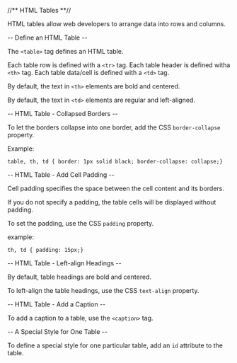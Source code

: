//** HTML Tables **//

HTML tables allow web developers to arrange data into rows and columns.

-- Define an HTML Table --

The `<table>` tag defines an HTML table.

Each table row is defined with a `<tr>` tag. Each table header is defined witha `<th>` tag. Each table data/cell is defined with a `<td>` tag.

By default, the text in `<th>` elements are bold and centered.

By default, the text in `<td>` elements are regular and left-aligned.

-- HTML Table - Collapsed Borders --

To let the borders collapse into one border, add the CSS `border-collapse` property.

Example:

`table, th, td { border: 1px solid black; border-collapse: collapse;}`

-- HTML Table - Add Cell Padding --

Cell padding specifies the space between the cell content and its borders.

If you do not specify a padding, the table cells will be displayed without padding.

To set the padding, use the CSS `padding` property.

example:

`th, td { padding: 15px;}`

-- HTML Table - Left-align Headings --

By default, table headings are bold and centered.

To left-align the table headings, use the CSS `text-align` property.

-- HTML Table - Add a Caption --

To add a caption to a table, use the `<caption>` tag.

-- A Special Style for One Table --

To define a special style for one particular table, add an `id` attribute to the table.